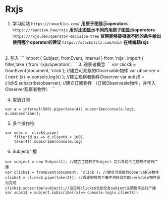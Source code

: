 # Rxjs

1. 学习网站
`https://rxmarbles.com/`   **用原子图显示operators**
`https://reactive.how/rxjs`     **用对比图显示不同的用原子图显示operators**
`https://rxjs.dev/operator-decision-tree`   **官网能够提根据不同的条件给出使用哪个operator的建议**
`https://stackblitz.com/edit`   **在线编辑rxjs**
<br>
2. 引入
```
import { Subject, fromEvent, interval } from 'rxjs';
import { filter,take } from 'rxjs/operators';
```
3. 观察者概念
```
var click$ = fromEvent(document, 'click'); //建立可观察的Observable物件
var observer = { next: (x) => console.log(x) }; //建立观察者物件Observer
var subs$ = click$.subscribe(observer); //建立订阅物件 （订阅Observable物件，并传入Observer观察者物件）
```

4. 取消订阅
```
var a = interval(500).pipe(take(4)).subscribe(console.log);
a.unsubscribe();
```

5. 多个操作符
```
var subs =  click$.pipe(
    filter(d as => d.clientX < 100),
    take(4)).subscribe(console.log)
```

6. Subject广播
```
var subject = new Subject(); //建立主题物件Subject 之后靠这个主题物件进行广播
var clicks$ = fromEvent(document, 'click'); //建立可观察的Observable物件
clicks$ = clicks$.pipe(take(2)); //设定取得两个事件资料就将Observable物件设为完成
clicks$.subscribe(subject);//设定将clicks$全部交友subject主题物件进行广播
var subs1$ = subject.subscribe((x)=> console.log(x.clientX))
```